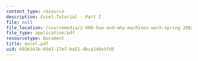 ```yaml
---
content_type: resource
description: Excel Tutorial - Part I
file: null
file_location: /coursemedia/2-000-how-and-why-machines-work-spring-2002/6036343b03d317e7ba514bca246e5fd5_excel.pdf
file_type: application/pdf
resourcetype: Document
title: excel.pdf
uid: 6036343b-03d3-17e7-ba51-4bca246e5fd5
---
```

